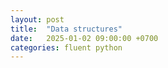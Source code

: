 ```yaml
---
layout: post
title:  "Data structures"
date:   2025-01-02 09:00:00 +0700
categories: fluent python
---
```



